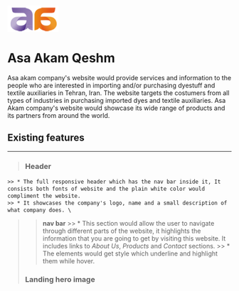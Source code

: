 ![Asaakam logo](assets/images/en-logo.png)
# Asa Akam Qeshm

Asa akam company's website would provide services and information to the people who are interested in importing and/or purchasing dyestuff and textile auxiliaries in Tehran, Iran. The website targets the costumers from all types of industries in purchasing imported dyes and textile auxiliaries. Asa Akam company's website would showcase its wide range of products and its partners from around the world.


## Existing features
***
 > ### Header 
    >> * The full responsive header which has the nav bar inside it, It consists both fonts of website and the plain white color would compliment the website.
    >> * It showcases the company's logo, name and a small description of what company does. \
>> **nav bar**
    >> * This section would allow the user to navigate through different parts of the website, it highlights the information that you are going to get by visiting this website. It includes links to *About Us*, *Products* and *Contact* sections.
    >> * The elements would get style which underline and highlight them while hover.
> ### Landing hero image


   
